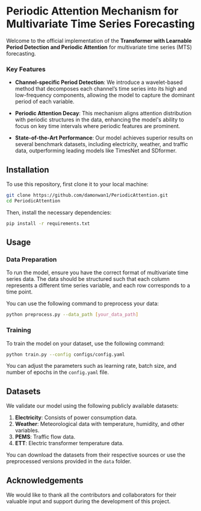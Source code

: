 
# Periodic Attention Mechanism for Multivariate Time Series Forecasting

Welcome to the official implementation of the **Transformer with Learnable Period Detection and Periodic Attention** for multivariate time series (MTS) forecasting.

### Key Features

- **Channel-specific Period Detection**: We introduce a wavelet-based method that decomposes each channel’s time series into its high and low-frequency components, allowing the model to capture the dominant period of each variable.
  
- **Periodic Attention Decay**: This mechanism aligns attention distribution with periodic structures in the data, enhancing the model's ability to focus on key time intervals where periodic features are prominent.
  
- **State-of-the-Art Performance**: Our model achieves superior results on several benchmark datasets, including electricity, weather, and traffic data, outperforming leading models like TimesNet and SDformer.

## Installation

To use this repository, first clone it to your local machine:

```bash
git clone https://github.com/damonwan1/PeriodicAttention.git
cd PeriodicAttention
```

Then, install the necessary dependencies:

```bash
pip install -r requirements.txt
```

## Usage

### Data Preparation

To run the model, ensure you have the correct format of multivariate time series data. The data should be structured such that each column represents a different time series variable, and each row corresponds to a time point.

You can use the following command to preprocess your data:

```bash
python preprocess.py --data_path [your_data_path]
```

### Training

To train the model on your dataset, use the following command:

```bash
python train.py --config configs/config.yaml
```

You can adjust the parameters such as learning rate, batch size, and number of epochs in the `config.yaml` file.

## Datasets

We validate our model using the following publicly available datasets:

1. **Electricity**: Consists of power consumption data.
2. **Weather**: Meteorological data with temperature, humidity, and other variables.
3. **PEMS**: Traffic flow data.
4. **ETT**: Electric transformer temperature data.

You can download the datasets from their respective sources or use the preprocessed versions provided in the `data` folder.

## Acknowledgements

We would like to thank all the contributors and collaborators for their valuable input and support during the development of this project.
